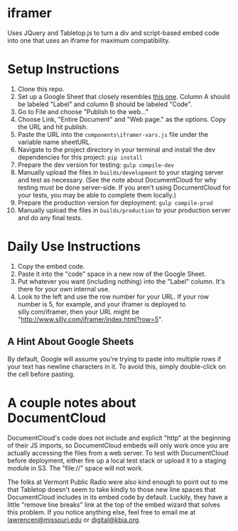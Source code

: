 # iframer
Uses JQuery and Tabletop.js to turn a div and script-based embed code into one that uses an iframe for maximum compatibility.

# Setup Instructions
1. Clone this repo.
2. Set up a Google Sheet that closely resembles [this one](https://docs.google.com/spreadsheets/d/183BqQXLnw3ZtqGkB-d-bnFtk5PoPdx7gjmJocCzUeao/edit?usp=sharing). Column A should be labeled "Label" and column B should be labeled "Code".
3. Go to File and choose "Publish to the web..."
4. Choose Link, "Entire Document" and "Web page." as the options. Copy the URL and hit publish.
5. Paste the URL into the `components\iframer-vars.js` file under the variable name sheetURL.
6. Navigate to the project directory in your terminal and install the dev dependencies for this project: `pip install`
7. Prepare the dev version for testing: `gulp compile-dev`
8. Manually upload the files in `builds/development` to your staging server and test as necessary. (See the note about DocumentCloud for why testing must be done server-side. If you aren't using DocumentCloud for your tests, you may be able to complete them locally.)
9. Prepare the production version for deployment: `gulp compile-prod`
10. Manually upload the files in `builds/production` to your production server and do any final tests.

# Daily Use Instructions
1. Copy the embed code.
2. Paste it into the "code" space in a new row of the Google Sheet.
3. Put whatever you want (including nothing) into the "Label" column. It's there for your own internal use.
4. Look to the left and use the row number for your URL. If your row number is 5, for example, and your iframer is deployed to silly.com/iframer, then your URL might be "http://www.silly.com/iframer/index.html?row=5".

## A Hint About Google Sheets
By default, Google will assume you're trying to paste into multiple rows if your text has newline characters in it. To avoid this, simply double-click on the cell before pasting.

# A couple notes about DocumentCloud
DocumentCloud's code does not include and explicit "http" at the beginning of their JS imports, so DocumentCloud embeds will only work once you are actually accessing the files from a web server. To test with DocumentCloud before deployment, either fire up a local test stack or upload it to a staging module in S3. The "file://" space will not work.

The folks at Vermont Public Radio were also kind enough to point out to me that Tabletop doesn't seem to take kindly to those new line spaces that DocumentCloud includes in its embed code by default. Luckily, they have a little "remove line breaks" link at the top of the embed wizard that solves this problem. If you notice anything else, feel free to email me at [lawrencen@missouri.edu](mailto:lawrencen@missouri.edu) or [digital@kbia.org](mailto:digital@kbia.org).